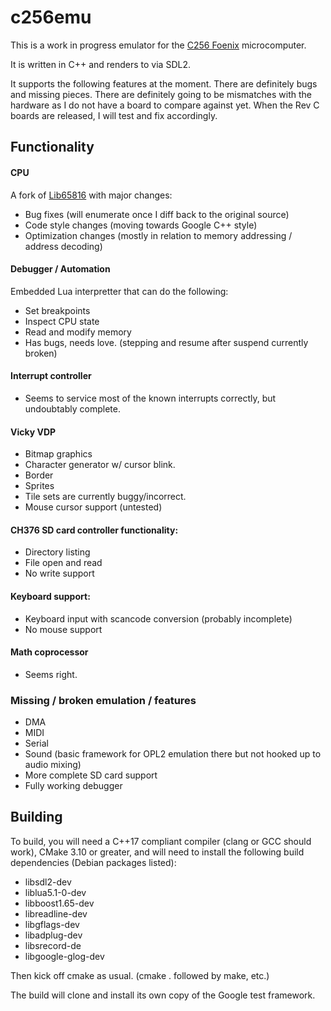 # c256emu

This is a work in progress emulator for the [C256 Foenix](https://www.google.com) microcomputer.

It is written in C++ and renders to via SDL2.

It supports the following features at the moment. There are definitely bugs and missing pieces. There are definitely going to be mismatches with the hardware as I do not have a board to compare against yet. When the Rev C boards are released, I will test and fix accordingly.

## Functionality

#### CPU

A fork of [Lib65816](https://github.com/FrancescoRigoni/Lib65816) with major changes:

  * Bug fixes (will enumerate once I diff back to the original source)
  * Code style changes (moving towards Google C++ style)
  * Optimization changes (mostly in relation to memory addressing / address decoding)

#### Debugger / Automation

Embedded Lua interpretter that can do the following:

  * Set breakpoints
  * Inspect CPU state
  * Read and modify memory
  * Has bugs, needs love. (stepping and resume after suspend currently broken)
  
#### Interrupt controller

  * Seems to service most of the known interrupts correctly, but undoubtably complete.
  
#### Vicky VDP

  * Bitmap graphics
  * Character generator w/ cursor blink.
  * Border
  * Sprites
  * Tile sets are currently buggy/incorrect.
  * Mouse cursor support (untested)

#### CH376 SD card controller functionality:

  * Directory listing
  * File open and read
  * No write support

#### Keyboard support:

  * Keyboard input with scancode conversion (probably incomplete)
  * No mouse support

#### Math coprocessor

  * Seems right.

### Missing / broken emulation / features

  * DMA
  * MIDI
  * Serial
  * Sound (basic framework for OPL2 emulation there but not hooked up to audio mixing)
  * More complete SD card support
  * Fully working debugger

## Building

To build, you will need a C++17 compliant compiler (clang or GCC should work), CMake 3.10 or greater, and will need to install the following build dependencies (Debian packages listed):

  * libsdl2-dev
  * liblua5.1-0-dev
  * libboost1.65-dev
  * libreadline-dev
  * libgflags-dev
  * libadplug-dev
  * libsrecord-de
  * libgoogle-glog-dev

Then kick off cmake as usual. (cmake . followed by make, etc.)

The build will clone and install its own copy of the Google test framework.


